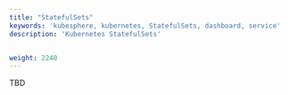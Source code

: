 ```yaml
---
title: "StatefulSets"
keywords: 'kubesphere, kubernetes, StatefulSets, dashboard, service'
description: 'Kubernetes StatefulSets'


weight: 2240
---
```


TBD
